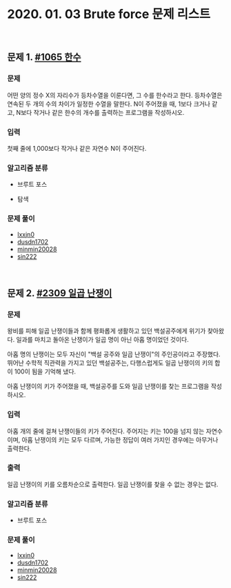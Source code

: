 # 2020. 01. 03 Brute force 문제 리스트

<br>

## 문제 1. [#1065 한수](https://www.acmicpc.net/problem/1065)

### 문제

어떤 양의 정수 X의 자리수가 등차수열을 이룬다면, 그 수를 한수라고 한다. 등차수열은 연속된 두 개의 수의 차이가 일정한 수열을 말한다. N이 주어졌을 때, 1보다 크거나 같고, N보다 작거나 같은 한수의 개수를 출력하는 프로그램을 작성하시오.

### 입력

첫째 줄에 1,000보다 작거나 같은 자연수 N이 주어진다.

### 알고리즘 분류

- 브루트 포스

- 탐색

### 문제 풀이

- [lxxjn0](#)
- [dusdn1702](#)
- [minmin20028](#)
- [sin222](#)

<br>

## 문제 2. [#2309 일곱 난쟁이](https://www.acmicpc.net/problem/2309)

### 문제

왕비를 피해 일곱 난쟁이들과 함께 평화롭게 생활하고 있던 백설공주에게 위기가 찾아왔다. 일과를 마치고 돌아온 난쟁이가 일곱 명이 아닌 아홉 명이었던 것이다.

아홉 명의 난쟁이는 모두 자신이 "백설 공주와 일곱 난쟁이"의 주인공이라고 주장했다. 뛰어난 수학적 직관력을 가지고 있던 백설공주는, 다행스럽게도 일곱 난쟁이의 키의 합이 100이 됨을 기억해 냈다.

아홉 난쟁이의 키가 주어졌을 때, 백설공주를 도와 일곱 난쟁이를 찾는 프로그램을 작성하시오.

### 입력

아홉 개의 줄에 걸쳐 난쟁이들의 키가 주어진다. 주어지는 키는 100을 넘지 않는 자연수이며, 아홉 난쟁이의 키는 모두 다르며, 가능한 정답이 여러 가지인 경우에는 아무거나 출력한다.

### 출력

일곱 난쟁이의 키를 오름차순으로 출력한다. 일곱 난쟁이를 찾을 수 없는 경우는 없다.

### 알고리즘 분류

- 브루트 포스

### 문제 풀이

- [lxxjn0](#)
- [dusdn1702](#)
- [minmin20028](#)
- [sin222](#)
